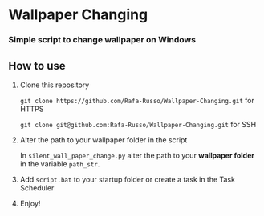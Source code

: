# Wallpaper Changing
### Simple script to change wallpaper on Windows

## How to use
1. Clone this repository


    `git clone https://github.com/Rafa-Russo/Wallpaper-Changing.git` for HTTPS

    `git clone git@github.com:Rafa-Russo/Wallpaper-Changing.git` for SSH
2. Alter the path to your wallpaper folder in the script

    In `silent_wall_paper_change.py` alter the path to your **wallpaper folder** in the variable `path_str`.

3. Add `script.bat` to your startup folder or create a task in the Task Scheduler

4. Enjoy!